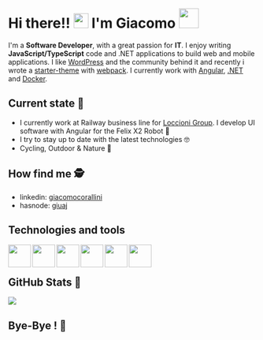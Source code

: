 # Hi there!! <img src="https://media.giphy.com/media/hvRJCLFzcasrR4ia7z/giphy.gif" width="30"> I'm Giacomo <img src="https://media.giphy.com/media/LOnt6uqjD9OexmQJRB/giphy.gif" width="40" style="margin-bottom: -8px">

I'm a **Software Developer**, with a great passion for **IT**. I enjoy writing **JavaScript/TypeScript** code and .NET applications to build web and mobile applications. I like [WordPress](https://wordpress.org/) and the community behind it and recently i wrote a [starter-theme](https://github.com/jackcoral89/wp__webPack) with [webpack](https://webpack.js.org/). I currently work with [Angular](https://angular.io/), [.NET](https://dotnet.microsoft.com/) and [Docker](https://www.docker.com/).

## Current state 🧐
- I currently work at Railway business line for [Loccioni Group](https://www.loccioni.com/en/). I develop UI software with Angular for the Felix X2 Robot 🚆
- I try to stay up to date with the latest technologies 🤓
- Cycling, Outdoor & Nature 🌱

## How find me 🕵️‍
- linkedin: [giacomocorallini](https://www.linkedin.com/in/giacomocorallini/)
- hasnode: [giuaj](https://hashnode.com/@giuaj)

## Technologies and tools
<img align="left" width="46px" src="https://upload.wikimedia.org/wikipedia/commons/thumb/7/7d/Microsoft_.NET_logo.svg/456px-Microsoft_.NET_logo.svg.png" />
<img align="left" width="46px" src="https://angular.io/assets/images/logos/angular/angular.png" />
<img align="left" width="46px" src="https://cdn4.iconfinder.com/data/icons/logos-3/600/React.js_logo-512.png" />
<img align="left" width="46px" src="https://upload.wikimedia.org/wikipedia/commons/6/6a/JavaScript-logo.png" />
<img align="left" width="46px" src="https://upload.wikimedia.org/wikipedia/commons/4/4c/Typescript_logo_2020.svg" />
<img align="left" width="46px" src="https://wazuh.com/uploads/2022/11/Docker-container-security-monitoring-with-Wazuh-Circle.png" />

<br />
<br />

## GitHub Stats 🦾
<a href="https://github.com/jackcoral89/">
  <img align="center" src="https://github-readme-stats.vercel.app/api/top-langs/?username=jackcoral89&hide=php" />
</a>

## Bye-Bye ! 🙋‍
